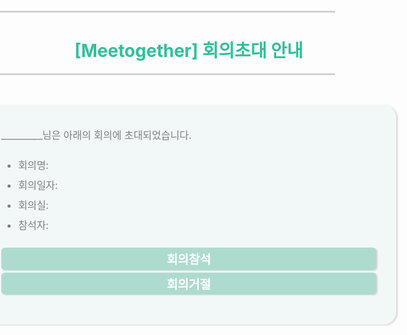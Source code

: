 ```yaml
---
title: "test"
categories: [front-end, vuejs]
tags: [doit]
comment: true
---
```


<!DOCTYPE html>
<html lang="en" dir="ltr">

<head>
	<meta charset="utf-8">
	<meta name="viewport" content="width=device-width, initial-scale=1.0">
	<title>Meetogether</title>
	<script>
		function status(status){
			let statusForm = document.statusForm;
			const idfAccount = '1';
			const idfReservation = '1';
			statusForm.action = `https://localhost:3000/reservation/changeInvitationStatus/${idfAccount}/${idfReservation}/${status}`
			statusForm.submit();
		}
	</script>
</head>

<body style="height: 100vh; margin: 0; display:flex; justify-content: center; align-items: center;">
	<div>
		<hr style="background-color:lightgray; border: 0.5px solid lightgray; width: 85%;">
		<h1 style="	color: #2FC099;text-align: center;"> [Meetogether] 회의초대 안내</h1>
		<hr style="background-color:lightgray; border: 0.5px solid lightgray; width: 85%;">
		<div
			style="background: rgba(146, 207, 191, 0.1); box-shadow: 2px 1px 3px lightgray; border-radius: 20px;width: 600px; margin-top: 3em; padding: 2em;color: #7F7F7F;line-height: 2em;font-size: 1rem;">
			_________님은 아래의 회의에 초대되었습니다. <ul>
				<li>회의명: </li>
				<li>회의일자: </li>
				<li>회의실: </li>
				<li>참석자: </li>
			</ul>
			<form name="statusForm" method="post">
				<button
					style="width: 100%;border: none;border-radius: 0.3em;padding: 0.2em;margin-top: 0.2em;background: rgba(146, 207, 191, 0.7);color: white;font-weight: bold;font-size: 1.2em;cursor: pointer; box-shadow: 2px 1px 2px lightgray;"
					onclick="status('A')"
				>회의참석</button>
				<button
					style="width: 100%;border: none;border-radius: 0.3em;padding: 0.2em;margin-top: 0.2em;background: rgba(146, 207, 191, 0.7);color: white;font-weight: bold;font-size: 1.2em;cursor: pointer; box-shadow: 2px 1px 2px lightgray;"
					onclick="status('R')"
				>회의거절</button>
			</form>
		</div>
</body>

</html>
